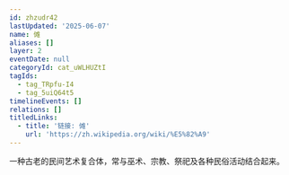 ```yaml
---
id: zhzudr42
lastUpdated: '2025-06-07'
name: 傩
aliases: []
layer: 2
eventDate: null
categoryId: cat_uWLHUZtI
tagIds:
  - tag_TRpfu-I4
  - tag_5uiQ64t5
timelineEvents: []
relations: []
titledLinks:
  - title: '链接: 傩'
    url: 'https://zh.wikipedia.org/wiki/%E5%82%A9'
---
```

一种古老的民间艺术复合体，常与巫术、宗教、祭祀及各种民俗活动结合起来。
